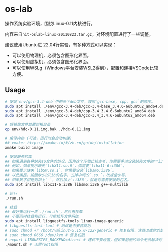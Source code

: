 # os-lab

操作系统实验环境，围绕Linux-0.11内核进行。

内容来自`hit-oslab-linux-20110823.tar.gz`，对环境配置进行了一些调整。

建议使用Ubuntu进 22.04行实验，有多种方式可以实现：

- 可以使用物理机，必须包含图形化界面。
- 可以使用虚拟机，必须包含图形化界面。
- 可以使用WSLg（Windows平台安装WSL2得到），配置和连接VSCode比较方便。

## Usage

```sh
# 安装`env/gcc-3.4-deb`中的三个deb文件，按照`gcc-base, cpp, gcc`的顺序。
sudo apt install ./env/gcc-3.4-deb/gcc-3.4-base_3.4.6-6ubuntu2_amd64.deb
sudo apt install ./env/gcc-3.4-deb/cpp-3.4_3.4.6-6ubuntu2_amd64.deb
sudo apt install ./env/gcc-3.4-deb/gcc-3.4_3.4.6-6ubuntu2_amd64.deb

# 将镜像文件放置到根目录
cp env/hdc-0.11.img.bak ./hdc-0.11.img

# 编译内核 (可选，运行时会自动构建)
## xmake: https://xmake.io/#/zh-cn/guide/installation
xmake build image

# 安装缺失的库
## 如果遇到各种缺失so文件的情况，因为这个环境比较古老，你需要手动安装缺失文件的**i386版本**。
## 例如，如果提示缺失`libX11.so.6`，你需要`libx11-6:i386`，
## 如果提示缺失`libSM.so.1`，你需要安装`libsm6:i386`。
## 以此类推，按照缺少的lib的名字，去掉中间的`.so.`，改成全小写，
## 如果数字相连则加上`-`，然后加上`:i386`，就是你需要安装的包名。
sudo apt install libx11-6:i386 libsm6:i386 g++-multilib

# 运行
./run.sh

# 挂载
## 最好先运行一次`./run.sh`，然后再挂载
## 不要同时挂载和运行，可能损坏文件系统
sudo apt install libguestfs-tools linux-image-generic
# libguestfs-test-tool # 测试是否安装成功
# sudo chmod +r /boot/vmlinuz-5.15.0-122-generic # 修复权限，注意改成你的版本
# sudo chmod 0666 /dev/kvm # 修复权限
# export LIBGUESTFS_BACKEND=direct # 建议不要设置，但如果前面的命令无法解决你的问题，可以尝试设置这个环境变量
./mount.sh # 无需root权限
```
